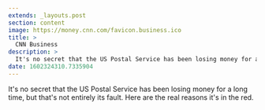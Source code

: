 ```yaml
--- 
extends: _layouts.post 
section: content 
image: https://money.cnn.com/favicon.business.ico 
title: > 
  CNN Business 
description: > 
  It's no secret that the US Postal Service has been losing money for a long time, but that's not entirely its fault.Here are the real reasons it's in the red. 
date: 1602324310.7335904 
--- 
```

It's no secret that the US Postal Service has been losing money for a long time, but that's not entirely its fault. Here are the real reasons it's in the red.